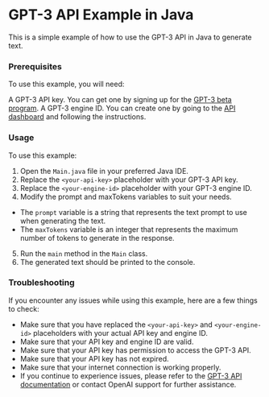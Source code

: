 # GPT-3 API Example in Java
This is a simple example of how to use the GPT-3 API in Java to generate text.

### Prerequisites
To use this example, you will need:

A GPT-3 API key. You can get one by signing up for the [GPT-3 beta program](https://beta.openai.com/signup/).
A GPT-3 engine ID. You can create one by going to the [API dashboard](https://beta.openai.com/docs/api-reference/introduction) and following the instructions.
### Usage
To use this example:

1. Open the `Main.java` file in your preferred Java IDE.
2. Replace the `<your-api-key>` placeholder with your GPT-3 API key.
3. Replace the `<your-engine-id>` placeholder with your GPT-3 engine ID.
4. Modify the prompt and maxTokens variables to suit your needs.
  - The `prompt` variable is a string that represents the text prompt to use when generating the text.
  - The `maxTokens` variable is an integer that represents the maximum number of tokens to generate in the response.
5. Run the `main` method in the `Main` class.
6. The generated text should be printed to the console.
  
### Troubleshooting
  
If you encounter any issues while using this example, here are a few things to check:

- Make sure that you have replaced the `<your-api-key>` and `<your-engine-id>` placeholders with your actual API key and engine ID.
- Make sure that your API key and engine ID are valid.
- Make sure that your API key has permission to access the GPT-3 API.
- Make sure that your API key has not expired.
- Make sure that your internet connection is working properly.
- If you continue to experience issues, please refer to the [GPT-3 API documentation](https://beta.openai.com/docs/api-reference/introduction) or contact OpenAI support for further assistance.
